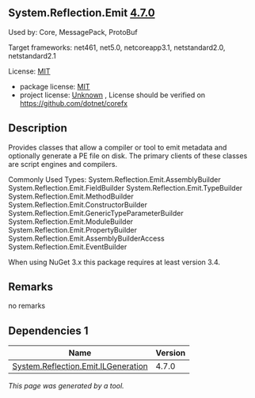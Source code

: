 System.Reflection.Emit [4.7.0](https://www.nuget.org/packages/System.Reflection.Emit/4.7.0)
--------------------

Used by: Core, MessagePack, ProtoBuf

Target frameworks: net461, net5.0, netcoreapp3.1, netstandard2.0, netstandard2.1

License: [MIT](../../../../licenses/mit) 

- package license: [MIT](https://licenses.nuget.org/MIT) 
- project license: [Unknown](https://github.com/dotnet/corefx) , License should be verified on https://github.com/dotnet/corefx

Description
-----------
Provides classes that allow a compiler or tool to emit metadata and optionally generate a PE file on disk. The primary clients of these classes are script engines and compilers.

Commonly Used Types:
System.Reflection.Emit.AssemblyBuilder
System.Reflection.Emit.FieldBuilder
System.Reflection.Emit.TypeBuilder
System.Reflection.Emit.MethodBuilder
System.Reflection.Emit.ConstructorBuilder
System.Reflection.Emit.GenericTypeParameterBuilder
System.Reflection.Emit.ModuleBuilder
System.Reflection.Emit.PropertyBuilder
System.Reflection.Emit.AssemblyBuilderAccess
System.Reflection.Emit.EventBuilder
 
When using NuGet 3.x this package requires at least version 3.4.

Remarks
-----------
no remarks


Dependencies 1
-----------

|Name|Version|
|----------|:----|
|[System.Reflection.Emit.ILGeneration](../../../../packages/nuget.org/system.reflection.emit.ilgeneration/4.7.0)|4.7.0|

*This page was generated by a tool.*